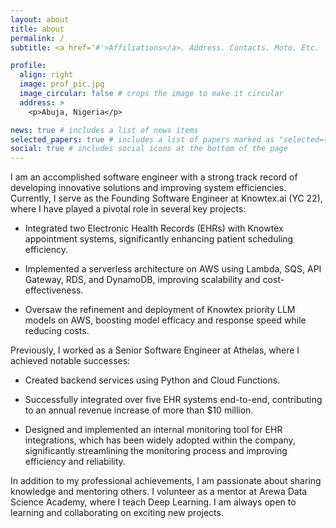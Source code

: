 ```yaml
---
layout: about
title: about
permalink: /
subtitle: <a href='#'>Affiliations</a>. Address. Contacts. Moto. Etc.

profile:
  align: right
  image: prof_pic.jpg
  image_circular: false # crops the image to make it circular
  address: >
    <p>Abuja, Nigeria</p>

news: true # includes a list of news items
selected_papers: true # includes a list of papers marked as "selected={true}"
social: true # includes social icons at the bottom of the page
---
```


I am an accomplished software engineer with a strong track record of developing innovative solutions and improving system efficiencies. Currently, I serve as the Founding Software Engineer at Knowtex.ai (YC 22), where I have played a pivotal role in several key projects:

  * Integrated two Electronic Health Records (EHRs) with Knowtex appointment systems, significantly enhancing patient scheduling efficiency.

  * Implemented a serverless architecture on AWS using Lambda, SQS, API Gateway, RDS, and DynamoDB, improving scalability and cost-effectiveness.

  * Oversaw the refinement and deployment of Knowtex priority LLM models on AWS, boosting model efficacy and response speed while reducing costs.

Previously, I worked as a Senior Software Engineer at Athelas, where I achieved notable successes:

  * Created backend services using Python and Cloud Functions.

  * Successfully integrated over five EHR systems end-to-end, contributing to an annual revenue increase of more than $10 million.

  * Designed and implemented an internal monitoring tool for EHR integrations, which has been widely adopted within the company, significantly streamlining the monitoring process and improving efficiency and reliability.

In addition to my professional achievements, I am passionate about sharing knowledge and mentoring others. I volunteer as a mentor at Arewa Data Science Academy, where I teach Deep Learning. I am always open to learning and collaborating on exciting new projects.
